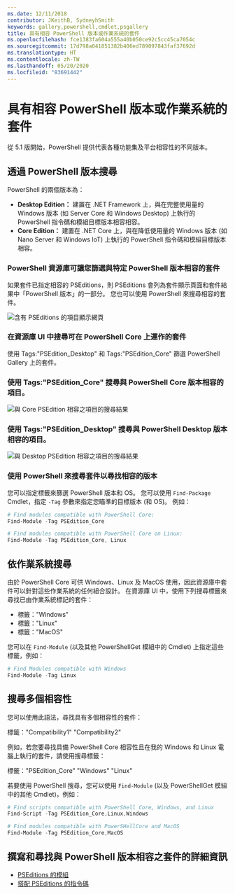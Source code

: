 ```yaml
---
ms.date: 12/11/2018
contributor: JKeithB, SydneyhSmith
keywords: gallery,powershell,cmdlet,psgallery
title: 具有相容 PowerShell 版本或作業系統的套件
ms.openlocfilehash: fce1383fa604a555a40b050ce92c5cc45ca7054c
ms.sourcegitcommit: 17d798a041851382b406ed789097843faf37692d
ms.translationtype: HT
ms.contentlocale: zh-TW
ms.lasthandoff: 05/20/2020
ms.locfileid: "83691442"
---
```

# <a name="packages-with-compatible-powershell-editions-or-operating-systems"></a>具有相容 PowerShell 版本或作業系統的套件

從 5.1 版開始，PowerShell 提供代表各種功能集及平台相容性的不同版本。

## <a name="searching-by-powershell-edition"></a>透過 PowerShell 版本搜尋

PowerShell 的兩個版本為：

- **Desktop Edition：** 建置在 .NET Framework 上，與在完整使用量的 Windows 版本 (如 Server Core 和 Windows Desktop) 上執行的 PowerShell 指令碼和模組目標版本相容相容。
- **Core Edition：** 建置在 .NET Core 上，與在降低使用量的 Windows 版本 (如 Nano Server 和 Windows IoT) 上執行的 PowerShell 指令碼和模組目標版本相容。

### <a name="powershell-gallery-allows-you-to-filter-packages-compatible-for-specific-powershell-editions"></a>PowerShell 資源庫可讓您篩選與特定 PowerShell 版本相容的套件

如果套件已指定相容的 PSEditions，則 PSEditions 會列為套件顯示頁面和套件結果中「PowerShell 版本」的一部分。
您也可以使用 PowerShell 來搜尋相容的套件。

![含有 PSEditions 的項目顯示網頁](media/searching-by-compatibility/packagedisplaypagewithpseditions.PNG)

### <a name="search-for-packages-in-the-gallery-ui-that-work-on-powershell-core"></a>在資源庫 UI 中搜尋可在 PowerShell Core 上運作的套件

使用 Tags:"PSEdition_Desktop" 和 Tags:"PSEdition_Core" 篩選 PowerShell Gallery 上的套件。

### <a name="use-tagspsedition_core-to-search-items-compatible-with-powershell-core-edition"></a>使用 Tags:"PSEdition_Core" 搜尋與 PowerShell Core 版本相容的項目。

![與 Core PSEdition 相容之項目的搜尋結果](media/searching-by-compatibility/searchresultswithpseditions.PNG)

### <a name="use-tagspsedition_desktop-to-search-items-compatible-with-powershell-desktop-edition"></a>使用 Tags:"PSEdition_Desktop" 搜尋與 PowerShell Desktop 版本相容的項目。

![與 Desktop PSEdition 相容之項目的搜尋結果](media/searching-by-compatibility/searchresultswithpseditionsdesktop.PNG)

### <a name="search-for-packages-to-find-compatible-editions-using-powershell"></a>使用 PowerShell 來搜尋套件以尋找相容的版本
您可以指定標籤來篩選 PowerShell 版本和 OS。
您可以使用 `Find-Package` Cmdlet，指定 `-Tag` 參數來指定您瞄準的目標版本 (和 OS)。
例如：

```powershell
# Find modules compatible with PowerShell Core:
Find-Module -Tag PSEdition_Core

# Find modules compatible with PowerShell Core on Linux:
Find-Module -Tag PSEdition_Core, Linux
```

## <a name="searching-by-operating-system"></a>依作業系統搜尋

由於 PowerShell Core 可供 Windows、Linux 及 MacOS 使用，因此資源庫中套件可以針對這些作業系統的任何組合設計。 在資源庫 UI 中，使用下列搜尋標籤來尋找已由作業系統標記的套件：

- 標籤："Windows"
- 標籤："Linux"
- 標籤："MacOS"

您可以在 `Find-Module` (以及其他 PowerShellGet 模組中的 Cmdlet) 上指定這些標籤，例如：

```powershell
# Find Modules compatible with Windows
Find-Module -Tag Linux
```

## <a name="searching-for-multiple-compatibilities"></a>搜尋多個相容性

您可以使用此語法，尋找具有多個相容性的套件：

標籤："Compatibility1" "Compatibility2"

例如，若您要尋找具備 PowerShell Core 相容性且在我的 Windows 和 Linux 電腦上執行的套件，請使用搜尋標籤：

標籤："PSEdition_Core" "Windows" "Linux"

若要使用 PowerShell 搜尋，您可以使用 `Find-Module` (以及 PowerShellGet 模組中的其他 Cmdlet)，例如：

```powershell
# Find scripts compatible with PowerShell Core, Windows, and Linux
Find-Script -Tag PSEdition_Core,Linux,Windows

# Find modules compatible with PowerSHellCore and MacOS
Find-Module -Tag PSEdition_Core,MacOS
```

## <a name="more-details-on-authoring-and-finding-the-packages-with-compatible-powershell-editions"></a>撰寫和尋找與 PowerShell 版本相容之套件的詳細資訊

- [PSEditions 的模組](../../concepts/module-psedition-support.md)
- [搭配 PSEditions 的指令碼](../../concepts/script-psedition-support.md)
